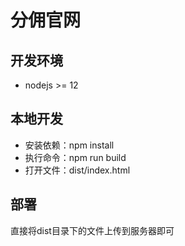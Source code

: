 # 分佣官网

## 开发环境

- nodejs >= 12

## 本地开发

- 安装依赖：npm install
- 执行命令：npm run build
- 打开文件：dist/index.html

## 部署

直接将dist目录下的文件上传到服务器即可
